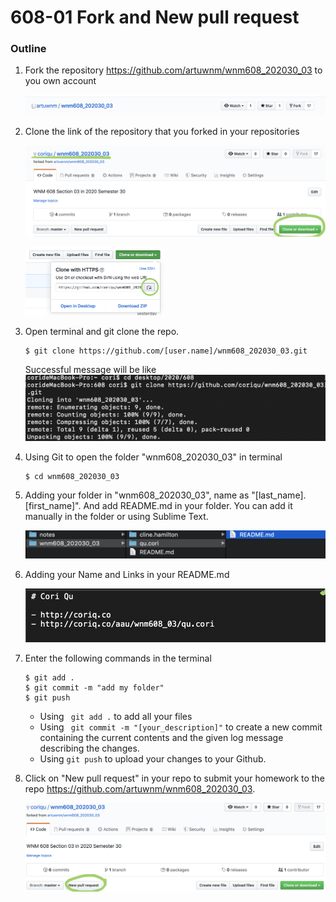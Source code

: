 # 608-01 Fork and New pull request

### Outline

1. Fork the repository https://github.com/artuwnm/wnm608_202030_03 to you own account

   ![01-01](https://raw.githubusercontent.com/coriqu/wnm608_notes/master/pic/01-01.png)

   

2. Clone the link of the repository that you forked in your repositories

   ![01-02](https://raw.githubusercontent.com/coriqu/wnm608_notes/master/pic/01-02.png)

   <img src="https://raw.githubusercontent.com/coriqu/wnm608_notes/master/pic/01-03.png" alt="01-03" style="zoom:25%;" />

   

3. Open terminal and git clone the repo.

   ```git
   $ git clone https://github.com/[user.name]/wnm608_202030_03.git
   ```

   Successful message will be like![01-04](https://raw.githubusercontent.com/coriqu/wnm608_notes/master/pic/01-04.png)

   

4. Using Git to open the folder "wnm608_202030_03" in terminal

   ```git
   $ cd wnm608_202030_03
   ```

   

5. Adding your folder in "wnm608_202030_03", name as "[last_name].[first_name]". And add README.md in your folder. You can add it manually in the folder or using Sublime Text.

   ![01-06](https://raw.githubusercontent.com/coriqu/wnm608_notes/master/pic/01-06.png)

   

6. Adding your Name and Links in your README.md 

   ![01-07](https://raw.githubusercontent.com/coriqu/wnm608_notes/master/pic/01-07.png)

7. Enter the following commands in the terminal

   ```git
   $ git add .
   $ git commit -m "add my folder"
   $ git push
   ```

   - Using ` git add .`  to add all your files
   - Using ` git commit -m "[your_description]"`  to create a new commit containing the current contents and the given log message describing the changes. 
   - Using `git push`  to upload your changes to your Github.

8. Click on "New pull request" in your repo to submit your homework to the repo https://github.com/artuwnm/wnm608_202030_03.

   ![01-08](https://raw.githubusercontent.com/coriqu/wnm608_notes/master/pic/01-08.png)

   